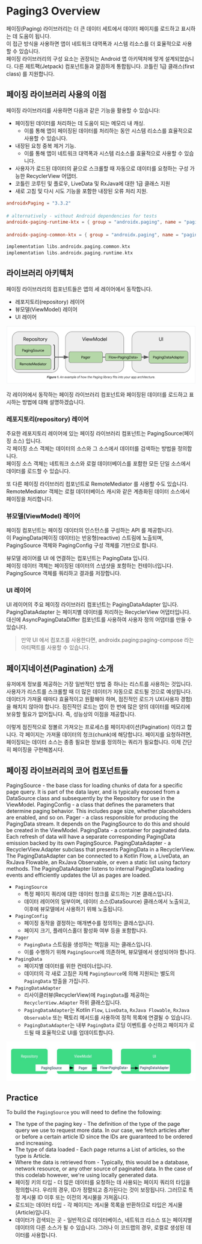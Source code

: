 # Paging3 Overview

페이징(Paging) 라이브러리는 더 큰 데이터 세트에서 데이터 페이지를 로드하고 표시하는 데 도움이 됩니다.  
이 접근 방식을 사용하면 앱이 네트워크 대역폭과 시스템 리소스를 더 효율적으로 사용할 수 있습니다.  
페이징 라이브러리의 구성 요소는 권장되는 Android 앱 아키텍처에 맞게 설계되었습니다.
다른 제트팩(Jetpack) 컴포넌트들과 깔끔하게 통합됩니다.
코틀린 1급 클래스(first class) 를 지원합니다.

## 페이징 라이브러리 사용의 이점

페이징 라이브러리를 사용하면 다음과 같은 기능을 활용할 수 있습니다:

* 페이징된 데이터를 처리하는 데 도움이 되는 메모리 내 캐싱.
    * 이를 통해 앱이 페이징된 데이터를 처리하는 동안 시스템 리소스를 효율적으로 사용할 수 있습니다.
* 내장된 요청 중복 제거 기능.
    * 이를 통해 앱이 네트워크 대역폭과 시스템 리소스를 효율적으로 사용할 수 있습니다.
* 사용자가 로드된 데이터의 끝으로 스크롤할 때 자동으로 데이터를 요청하는 구성 가능한 RecyclerView 어댑터.
* 코틀린 코루틴 및 플로우, LiveData 및 RxJava에 대한 1급 클래스 지원
* 새로 고침 및 다시 시도 기능을 포함한 내장된 오류 처리 지원.

```toml
androidxPaging = "3.3.2"

# alternatively - without Android dependencies for tests
androidx-paging-runtime-ktx = { group = "androidx.paging", name = "paging-runtime-ktx", version.ref = "androidxPaging" }

androidx-paging-common-ktx = { group = "androidx.paging", name = "paging-common-ktx", version.ref = "androidxPaging" }

```

```groovy 
implementation libs.androidx.paging.common.ktx
implementation libs.androidx.paging.runtime.ktx
```

## 라이브러리 아키텍처

페이징 라이브러리의 컴포넌트들은 앱의 세 레이어에서 동작합니다.

* 레포지토리(repository) 레이어
* 뷰모델(ViewModel) 레이어
* UI 레이어

![img.png](img.png)

각 레이어에서 동작하는 페이징 라이브러리 컴포넌트와 페이징된 데이터를 로드하고 표시하는 방법에 대해 설명하겠습니다.

### 레포지토리(repository) 레이어

주요한 레포지토리 레이어에 있는 페이징 라이브러리 컴포넌트는 PagingSource(페이징 소스) 입니다.  
각 페이징 소스 객체는 데이터의 소스와 그 소스에서 데이터를 검색하는 방법을 정의합니다.  
페이징 소스 객체는 네트워크 소스와 로컬 데이터베이스를 포함한 모든 단일 소스에서 데이터를 로드할 수 있습니다.

또 다른 페이징 라이브러리 컴포넌트로 RemoteMediator 를 사용할 수도 있습니다.  
RemoteMediator 객체는 로컬 데이터베이스 캐시와 같은 계층화된 데이터 소스에서 페이징을 처리합니다.

### 뷰모델(ViewModel) 레이어

페이징 컴포넌트는 페이징 데이터의 인스턴스를 구성하는 API 를 제공합니다.  
이 PagingData(페이징 데이터)는 반응형(reactive) 스트림에 노출되며, PagingSource 객체와 PagingConfig 구성 객체를 기반으로 합니다.

뷰모델 레이어를 UI 에 연결하는 컴포넌트는 PagingData 입니다.  
페이징 데이터 객체는 페이징된 데이터의 스냅샷을 포함하는 컨테이너입니다.  
PagingSource 객체를 쿼리하고 결과를 저장합니다.

### UI 레이어

UI 레이어의 주요 페이징 라이브러리 컴포넌트는 PagingDataAdapter 입니다.  
PagingDataAdapter 는 페이지별 데이터를 처리하는 RecyclerView 어댑터입니다.
대신에 AsyncPagingDataDiffer 컴포넌트를 사용하여 사용자 정의 어댑터를 만들 수 있습니다.

> 만약 UI 에서 컴포즈를 사용한다면, androidx.paging:paging-compose 라는 아티팩트를 사용할 수 있습니다.

## 페이지네이션(Pagination) 소개

유저에게 정보를 제공하는 가장 일반적인 방법 중 하나는 리스트를 사용하는 것입니다.
사용자가 리스트를 스크롤할 때 더 많은 데이터가 자동으로 로드될 것으로 예상됩니다.  
데이터가 가져올 때마다 효율적이고 원활해야 하며, 점진적인 로드가 UX(사용자 경험)을 해치지 않아야 합니다.
점진적인 로드는 앱이 한 번에 많은 양의 데이터를 메모리에 보유할 필요가 없어집니다.
즉, 성능상의 이점을 제공합니다.

이렇게 점진적으로 정볼르 가져오는 프로세스를 페이지네이션(Pagination) 이라고 합니다.
각 페이지는 가져올 데이터의 청크(chunk)에 해당합니다.
페이지를 요청하려면, 페이징되는 데이터 소스는 종종 필요한 정보를 정의하는 쿼리가 필요합니다.
이제 간단히 페이징을 구현해봅시다.

## 페이징 라이브러리의 코어 컴포넌트들

PagingSource - the base class for loading chunks of data for a specific page query. It is part of
the data layer, and is typically exposed from a DataSource class and subsequently by the Repository
for use in the ViewModel.
PagingConfig - a class that defines the parameters that determine paging behavior. This includes
page size, whether placeholders are enabled, and so on.
Pager - a class responsible for producing the PagingData stream. It depends on the PagingSource to
do this and should be created in the ViewModel.
PagingData - a container for paginated data. Each refresh of data will have a separate corresponding
PagingData emission backed by its own PagingSource.
PagingDataAdapter - a RecyclerView.Adapter subclass that presents PagingData in a RecyclerView. The
PagingDataAdapter can be connected to a Kotlin Flow, a LiveData, an RxJava Flowable, an RxJava
Observable, or even a static list using factory methods. The PagingDataAdapter listens to internal
PagingData loading events and efficiently updates the UI as pages are loaded.

* `PagingSource`
    * 특정 페이지 쿼리에 대한 데이터 청크를 로드하는 기본 클래스입니다.
    * 데이터 레이어의 일부이며, 데이터 소스(DataSource) 클래스에서 노출되고, 이후에 뷰모델에서 사용하기 위해 노출됩니다.
* `PagingConfig`
    * 페이징 동작을 결정하는 매개변수를 정의하는 클래스입니다.
    * 페이지 크기, 플레이스홀더 활성화 여부 등을 포함합니다.
* `Pager`
    * `PagingData` 스트림을 생성하는 책임을 지는 클래스입니다.
    * 이를 수행하기 위해 `PagingSource`에 의존하며, 뷰모델에서 생성되어야 합니다.
* `PagingData`
    * 페이지별 데이터를 위한 컨테이너입니다.
    * 데이터의 각 새로 고침은 자체 `PagingSource`에 의해 지원되는 별도의 `PagingData` 방출을 가집니다.
* `PagingDataAdapter`
    * 리사이클러뷰(RecyclerView)에 `PagingData`를 제공하는 `RecyclerView.Adapter` 하위 클래스입니다.
    * `PagingDataAdapter`는 Kotlin `Flow`, `LiveData`, `RxJava Flowable`, `RxJava Observable` 또는 팩토리
      메서드를 사용하여 정적 목록에 연결될 수 있습니다.
    * `PagingDataAdapter`는 내부 `PagingData` 로딩 이벤트를 수신하고 페이지가 로드될 때 효율적으로 UI를 업데이트합니다.

![img_1.png](img_1.png)

## Practice

To build the `PagingSource` you will need to define the following:

* The type of the paging key - The definition of the type of the page query we use to request more
  data.
  In our case, we fetch articles after or before a certain article ID since the IDs are guaranteed
  to be ordered and increasing.
* The type of data loaded - Each page returns a List of articles, so the type is Article.
* Where the data is retrieved from - Typically, this would be a database, network resource, or any
  other source of paginated data. In the case of this codelab however, we're using locally generated
  data.
* 페이징 키의 타입 - 더 많은 데이터를 요청하는 데 사용되는 페이지 쿼리의 타입을 정의합니다.
  우리의 경우, ID가 정렬되고 증가된다는 것이 보장됩니다. 그러므로 특정 게시물 ID 이후 또는 이전의 게시물을 가져옵니다.
* 로드되는 데이터 타입 - 각 페이지는 게시물 목록을 반환하므로 타입은 게시물(Article)입니다.
* 데이터가 검색되는 곳 - 일반적으로 데이터베이스, 네트워크 리소스 또는 페이지별 데이터의 다른 소스가 될 수 있습니다.
  그러나 이 코드랩의 경우, 로컬로 생성된 데이터를 사용합니다.



